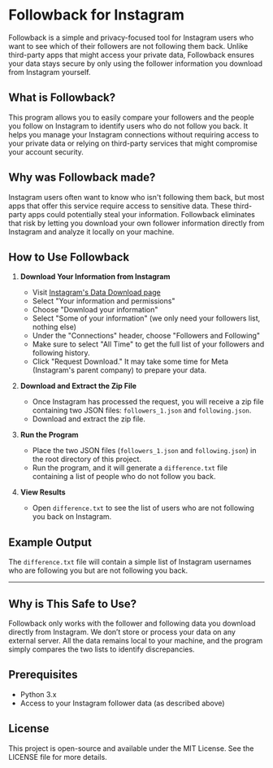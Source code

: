 # Followback for Instagram

Followback is a simple and privacy-focused tool for Instagram users who want to see which of their followers are not following them back. Unlike third-party apps that might access your private data, Followback ensures your data stays secure by only using the follower information you download from Instagram yourself.

## What is Followback?

This program allows you to easily compare your followers and the people you follow on Instagram to identify users who do not follow you back. It helps you manage your Instagram connections without requiring access to your private data or relying on third-party services that might compromise your account security.

## Why was Followback made?

Instagram users often want to know who isn't following them back, but most apps that offer this service require access to sensitive data. These third-party apps could potentially steal your information. Followback eliminates that risk by letting you download your own follower information directly from Instagram and analyze it locally on your machine.

## How to Use Followback

1. **Download Your Information from Instagram**
   - Visit [Instagram's Data Download page](https://accountscenter.instagram.com/info_and_permissions/)
   - Select "Your information and permissions"
   - Choose "Download your information"
   - Select "Some of your information" (we only need your followers list, nothing else)
   - Under the "Connections" header, choose "Followers and Following"
   - Make sure to select "All Time" to get the full list of your followers and following history.
   - Click "Request Download." It may take some time for Meta (Instagram's parent company) to prepare your data.

2. **Download and Extract the Zip File**
   - Once Instagram has processed the request, you will receive a zip file containing two JSON files: `followers_1.json` and `following.json`.
   - Download and extract the zip file.

3. **Run the Program**
   - Place the two JSON files (`followers_1.json` and `following.json`) in the root directory of this project.
   - Run the program, and it will generate a `difference.txt` file containing a list of people who do not follow you back.

4. **View Results**
   - Open `difference.txt` to see the list of users who are not following you back on Instagram.

## Example Output

The `difference.txt` file will contain a simple list of Instagram usernames who are following you but are not following you back.

---

## Why is This Safe to Use?

Followback only works with the follower and following data you download directly from Instagram. We don’t store or process your data on any external server. All the data remains local to your machine, and the program simply compares the two lists to identify discrepancies.

## Prerequisites

- Python 3.x
- Access to your Instagram follower data (as described above)

## License

This project is open-source and available under the MIT License. See the LICENSE file for more details.
